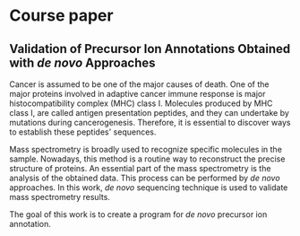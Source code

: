 # Course paper
## Validation of Precursor Ion Annotations Obtained with *de novo* Approaches
Cancer is assumed to be one of the major causes of death. One of the major proteins involved in adaptive cancer immune response is major histocompatibility complex (MHC) class I. Molecules produced by MHC class I, are called antigen presentation peptides, and they can undertake by mutations during cancerogenesis. Therefore, it is essential to discover ways to establish these peptides' sequences.

Mass spectrometry is broadly used to recognize specific molecules in the sample. Nowadays, this method is a routine way to reconstruct the precise structure of proteins. An essential part of the mass spectrometry is the analysis of the obtained data. This process can be performed by *de novo* approaches. In this work, *de novo* sequencing technique is used to validate mass spectrometry results.

The goal of this work is to create a program for *de novo* precursor ion annotation.
